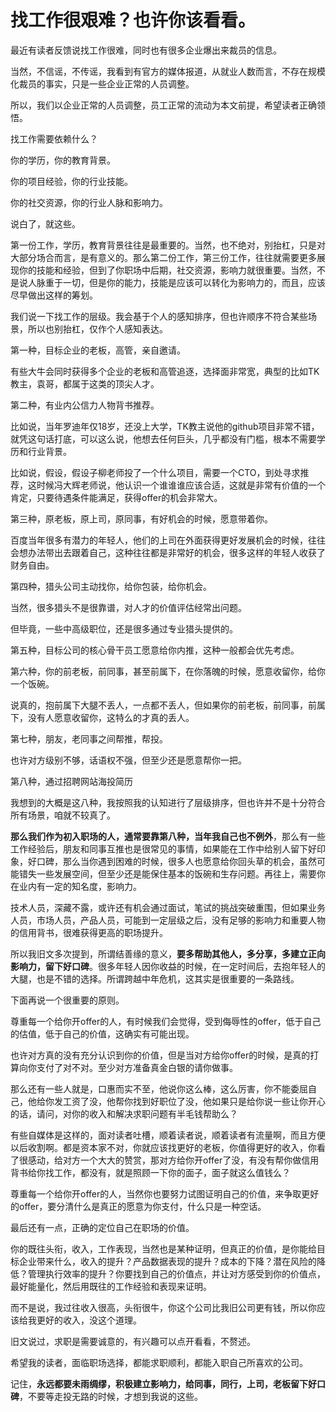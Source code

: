 # 找工作很艰难？也许你该看看。

最近有读者反馈说找工作很难，同时也有很多企业爆出来裁员的信息。


当然，不信谣，不传谣，我看到有官方的媒体报道，从就业人数而言，不存在规模化裁员的事实，只是一些企业正常的人员调整。


所以，我们以企业正常的人员调整，员工正常的流动为本文前提，希望读者正确领悟。


找工作需要依赖什么？


你的学历，你的教育背景。


你的项目经验，你的行业技能。


你的社交资源，你的行业人脉和影响力。


说白了，就这些。


第一份工作，学历，教育背景往往是最重要的。当然，也不绝对，别抬杠，只是对大部分场合而言，是有意义的。那么第二份工作，第三份工作，往往就需要更多展现你的技能和经验，但到了你职场中后期，社交资源，影响力就很重要。当然，不是说人脉重于一切，但是你的能力，技能是应该可以转化为影响力的，而且，应该尽早做出这样的筹划。


我们说一下找工作的层级。我会基于个人的感知排序，但也许顺序不符合某些场景，所以也别抬杠，仅作个人感知表达。


第一种，目标企业的老板，高管，亲自邀请。


有些大牛会同时获得多个企业的老板和高管追逐，选择面非常宽，典型的比如TK教主，袁哥，都属于这类的顶尖人才。


第二种，有业内公信力人物背书推荐。


比如说，当年罗迪年仅18岁，还没上大学，TK教主说他的github项目非常不错，就凭这句话打底，可以这么说，他想去任何巨头，几乎都没有门槛，根本不需要学历和行业背景。


比如说，假设，假设子柳老师投了一个什么项目，需要一个CTO，到处寻求推荐，这时候冯大辉老师说，他认识一个谁谁谁应该合适，这就是非常有价值的一个肯定，只要待遇条件能满足，获得offer的机会非常大。


第三种，原老板，原上司，原同事，有好机会的时候，愿意带着你。


百度当年很多有潜力的年轻人，他们的上司在外面获得更好发展机会的时候，往往会想办法带出去跟着自己，这种往往都是非常好的机会，很多这样的年轻人收获了财务自由。


第四种，猎头公司主动找你，给你包装，给你机会。


当然，很多猎头不是很靠谱，对人才的价值评估经常出问题。


但毕竟，一些中高级职位，还是很多通过专业猎头提供的。


第五种，目标公司的核心骨干员工愿意给你内推，这种一般都会优先考虑。


第六种，你的前老板，前同事，甚至前属下，在你落魄的时候，愿意收留你，给你一个饭碗。


说真的，抱前属下大腿不丢人，一点都不丢人，但如果你的前老板，前同事，前属下，没有人愿意收留你，这特么的才真的丢人。


第七种，朋友，老同事之间帮推，帮投。


也许对方级别不够，话语权不强，但至少还是愿意帮你一把。


第八种，通过招聘网站海投简历


我想到的大概是这八种，我按照我的认知进行了层级排序，但也许并不是十分符合所有场景，咱就不较真了。

**那么我们作为初入职场的人，通常要靠第八种，当年我自己也不例外**，那么有一些工作经验后，朋友和同事互推也是很常见的事情，如果能在工作中给别人留下好印象，好口碑，那么当你遇到困难的时候，很多人也愿意给你回头草的机会，虽然可能错失一些发展空间，但至少还是能保住基本的饭碗和生存问题。再往上，需要你在业内有一定的知名度，影响力。


技术人员，深藏不露，或许还有机会通过面试，笔试的挑战突破重围，但如果业务人员，市场人员，产品人员，可能到一定层级之后，没有足够的影响力和重要人物的信用背书，很难获得更高的职场提升。


所以我旧文多次提到，所谓结善缘的意义，**要多帮助其他人，多分享，多建立正向影响力，留下好口碑**。很多年轻人因你收益的时候，在一定时间后，去抱年轻人的大腿，也是不错的选择。所谓跨越中年危机，这其实是很重要的一条路线。


下面再说一个很重要的原则。


尊重每一个给你开offer的人，有时候我们会觉得，受到侮辱性的offer，低于自己的估值，低于自己的价值，这确实有可能出现。


也许对方真的没有充分认识到你的价值，但是当对方给你offer的时候，是真的打算向你支付了对不对。至少对方准备真金白银的请你做事。


那么还有一些人就是，口惠而实不至，他说你这么棒，这么厉害，你不能委屈自己，他给你发工资了没，他帮你找到好职位了没，他如果只是给你说一些让你开心的话，请问，对你的收入和解决求职问题有半毛钱帮助么？


有些自媒体是这样的，面对读者吐槽，顺着读者说，顺着读者有流量啊，而且方便以后收割啊。都是资本家不对，你就应该找更好的老板，你值得更好的收入，你看了很感动，给对方一个大大的赞赏，那对方给你开offer了没，有没有帮你做信用背书给你找工作，都没有，就是照顾一下你的面子，面子就这么值钱么？


尊重每一个给你开offer的人，当然你也要努力试图证明自己的价值，来争取更好的offer，要分清什么是真正的愿意为你支付，什么只是一种空话。


最后还有一点，正确的定位自己在职场的价值。


你的既往头衔，收入，工作表现，当然也是某种证明，但真正的价值，是你能给目标企业带来什么，收入的提升？产品数据表现的提升？成本的下降？潜在风险的降低？管理执行效率的提升？你要找到自己的价值点，并让对方感受到你的价值点，最好能量化，然后用既往的工作经验和表现来证明。


而不是说，我过往收入很高，头衔很牛，你这个公司比我旧公司更有钱，所以你应该给我更好的收入，没这个道理。


旧文说过，求职是需要诚意的，有兴趣可以点开看看，不赘述。



希望我的读者，面临职场选择，都能求职顺利，都能入职自己所喜欢的公司。


记住，**永远都要未雨绸缪，积极建立影响力，给同事，同行，上司，老板留下好口碑**，不要等走投无路的时候，才想到我说的这些。
